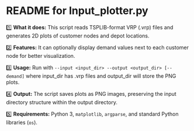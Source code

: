 # README for Input_plotter.py

1️⃣ **What it does:** This script reads TSPLIB-format VRP (.vrp) files and generates 2D plots of customer nodes and depot locations.

2️⃣ **Features:** It can optionally display demand values next to each customer node for better visualization.

3️⃣ **Usage:** Run with `--input <input_dir> --output <output_dir> [--demand]` where input_dir has .vrp files and output_dir will store the PNG plots.

4️⃣ **Output:** The script saves plots as PNG images, preserving the input directory structure within the output directory.

5️⃣ **Requirements:** Python 3, `matplotlib`, `argparse`, and standard Python libraries (`os`).
